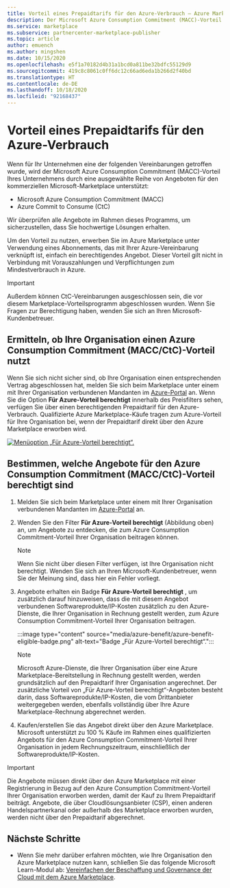 ```yaml
---
title: Vorteil eines Prepaidtarifs für den Azure-Verbrauch – Azure Marketplace
description: Der Microsoft Azure Consumption Commitment (MACC)-Vorteil Ihres Unternehmens wird durch eine Reihe von Angeboten für den kommerziellen Microsoft-Marketplace unterstützt.
ms.service: marketplace
ms.subservice: partnercenter-marketplace-publisher
ms.topic: article
author: emuench
ms.author: mingshen
ms.date: 10/15/2020
ms.openlocfilehash: e5f1a70182d4b31a1bcd0a811be32bdfc55129d9
ms.sourcegitcommit: 419c8c8061c0ff6dc12c66ad6eda1b266d2f40bd
ms.translationtype: HT
ms.contentlocale: de-DE
ms.lasthandoff: 10/18/2020
ms.locfileid: "92168437"
---
```

# <a name="azure-consumption-commitment-benefit"></a>Vorteil eines Prepaidtarifs für den Azure-Verbrauch

Wenn für Ihr Unternehmen eine der folgenden Vereinbarungen getroffen wurde, wird der Microsoft Azure Consumption Commitment (MACC)-Vorteil Ihres Unternehmens durch eine ausgewählte Reihe von Angeboten für den kommerziellen Microsoft-Marketplace unterstützt:

- Microsoft Azure Consumption Commitment (MACC)
- Azure Commit to Consume (CtC)

Wir überprüfen alle Angebote im Rahmen dieses Programms, um sicherzustellen, dass Sie hochwertige Lösungen erhalten.

Um den Vorteil zu nutzen, erwerben Sie im Azure Marketplace unter Verwendung eines Abonnements, das mit Ihrer Azure-Vereinbarung verknüpft ist, einfach ein berechtigendes Angebot. Dieser Vorteil gilt nicht in Verbindung mit Vorauszahlungen und Verpflichtungen zum Mindestverbrauch in Azure.

> [!IMPORTANT]
> Außerdem können CtC-Vereinbarungen ausgeschlossen sein, die vor diesem Marketplace-Vorteilsprogramm abgeschlossen wurden. Wenn Sie Fragen zur Berechtigung haben, wenden Sie sich an Ihren Microsoft-Kundenbetreuer.

## <a name="determine-if-your-organization-has-an-azure-consumption-commitment-maccctc"></a>Ermitteln, ob Ihre Organisation einen Azure Consumption Commitment (MACC/CtC)-Vorteil nutzt

Wenn Sie sich nicht sicher sind, ob Ihre Organisation einen entsprechenden Vertrag abgeschlossen hat, melden Sie sich beim Marketplace unter einem mit Ihrer Organisation verbundenen Mandanten im [Azure-Portal](https://ms.portal.azure.com/#blade/Microsoft_Azure_Marketplace/MarketplaceOffersBlade/selectedMenuItemId/home) an. Wenn Sie die Option **Für Azure-Vorteil berechtigt** innerhalb des Preisfilters sehen, verfügen Sie über einen berechtigenden Prepaidtarif für den Azure-Verbrauch. Qualifizierte Azure Marketplace-Käufe tragen zum Azure-Vorteil für Ihre Organisation bei, wenn der Prepaidtarif direkt über den Azure Marketplace erworben wird.

[![Menüoption „Für Azure-Vorteil berechtigt“.](media/azure-benefit/azure-benefit-eligible.png)](media/azure-benefit/azure-benefit-eligible.png#lightbox)

## <a name="determine-which-offers-are-eligible-for-azure-consumption-commitments-maccctc"></a>Bestimmen, welche Angebote für den Azure Consumption Commitment (MACC/CtC)-Vorteil berechtigt sind

1. Melden Sie sich beim Marketplace unter einem mit Ihrer Organisation verbundenen Mandanten im [Azure-Portal](https://ms.portal.azure.com/#blade/Microsoft_Azure_Marketplace/MarketplaceOffersBlade/selectedMenuItemId/home) an.
2. Wenden Sie den Filter **Für Azure-Vorteil berechtigt** (Abbildung oben) an, um Angebote zu entdecken, die zum Azure Consumption Commitment-Vorteil Ihrer Organisation beitragen können.

   > [!NOTE]
   > Wenn Sie nicht über diesen Filter verfügen, ist Ihre Organisation nicht berechtigt. Wenden Sie sich an Ihren Microsoft-Kundenbetreuer, wenn Sie der Meinung sind, dass hier ein Fehler vorliegt.
 
3. Angebote erhalten ein Badge **Für Azure-Vorteil berechtigt** , um zusätzlich darauf hinzuweisen, dass die mit diesem Angebot verbundenen Softwareprodukte/IP-Kosten zusätzlich zu den Azure-Dienste, die Ihrer Organisation in Rechnung gestellt werden, zum Azure Consumption Commitment-Vorteil Ihrer Organisation beitragen.

    :::image type="content" source="media/azure-benefit/azure-benefit-eligible-badge.png" alt-text="Badge „Für Azure-Vorteil berechtigt“.":::

   > [!NOTE]
   > Microsoft Azure-Dienste, die Ihrer Organisation über eine Azure Marketplace-Bereitstellung in Rechnung gestellt werden, werden grundsätzlich auf den Prepaidtarif Ihrer Organisation angerechnet. Der zusätzliche Vorteil von „Für Azure-Vorteil berechtigt“-Angeboten besteht darin, dass Softwareprodukte/IP-Kosten, die vom Drittanbieter weitergegeben werden, ebenfalls vollständig über Ihre Azure Marketplace-Rechnung abgerechnet werden.

4. Kaufen/erstellen Sie das Angebot direkt über den Azure Marketplace. Microsoft unterstützt zu 100 % Käufe im Rahmen eines qualifizierten Angebots für den Azure Consumption Commitment-Vorteil Ihrer Organisation in jedem Rechnungszeitraum, einschließlich der Softwareprodukte/IP-Kosten.

> [!IMPORTANT]
> Die Angebote müssen direkt über den Azure Marketplace mit einer Registrierung in Bezug auf den Azure Consumption Commitment-Vorteil Ihrer Organisation erworben werden, damit der Kauf zu Ihrem Prepaidtarif beiträgt. Angebote, die über Cloudlösungsanbieter (CSP), einen anderen Handelspartnerkanal oder außerhalb des Marketplace erworben wurden, werden nicht über den Prepaidtarif abgerechnet.

## <a name="next-steps"></a>Nächste Schritte

- Wenn Sie mehr darüber erfahren möchten, wie Ihre Organisation den Azure Marketplace nutzen kann, schließen Sie das folgende Microsoft Learn-Modul ab: [Vereinfachen der Beschaffung und Governance der Cloud mit dem Azure Marketplace](https://aka.ms/cm.marketplaceprocurement).

